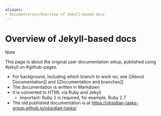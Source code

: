 ```yaml
---
aliases:
- Documentation/Overview of Jekyll-based docs
---
```


# Overview of Jekyll-based docs

> [!Note]
> This page is about the original user documentation setup, published using #jekyll on #github-pages.

- For background, including which branch to work on, see [[About Documentation]] and [[Documentation and branches]]
- The documentation is written in Markdown
- It is converted to HTML via Ruby and Jekyll
  - Important: Ruby 2 is required, for example, Ruby 2.7
- The old published documentation is at <https://obsidian-tasks-group.github.io/obsidian-tasks/>

